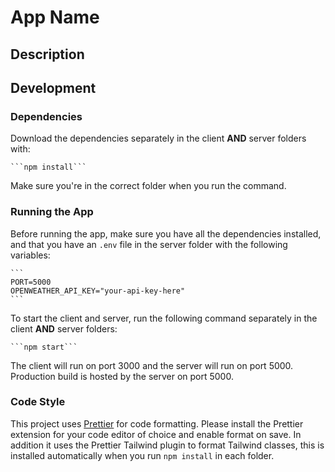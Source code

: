 # App Name


## Description


## Development


### Dependencies

Download the dependencies separately in the client **AND** server folders with:

    ```npm install```

Make sure you're in the correct folder when you run the command.


### Running the App

Before running the app, make sure you have all the dependencies installed, and that you have an `.env` file in the server folder with the following variables:
    
    ```
    PORT=5000
    OPENWEATHER_API_KEY="your-api-key-here"
    ```

To start the client and server, run the following command separately in the client **AND** server folders:

    ```npm start```

The client will run on port 3000 and the server will run on port 5000. Production build is hosted by the server on port 5000.


### Code Style

This project uses [Prettier](https://prettier.io/) for code formatting. Please install the Prettier extension for your code editor of choice and enable format on save. In addition it uses the Prettier Tailwind plugin to format Tailwind classes, this is installed automatically when you run `npm install` in each folder.
